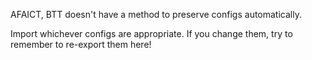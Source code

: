 AFAICT, BTT doesn't have a method to preserve configs automatically.

Import whichever configs are appropriate. If you change them, try to remember to re-export them here!